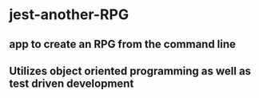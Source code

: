 # jest-another-RPG

## app to create an RPG from the command line

## Utilizes object oriented programming as well as test driven development
